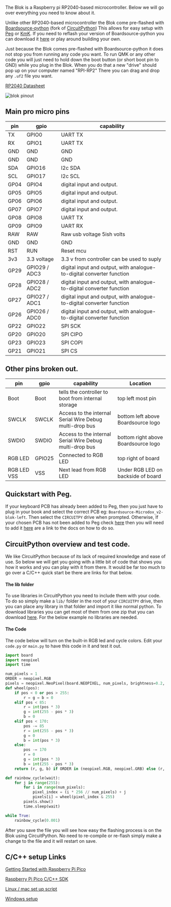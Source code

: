 The Blok is a Raspberry pi RP2040-based microcontroller. Below we will go over everything you need to know about it.

Unlike other RP2040-based microcontroller the Blok come pre-flashed with [Boardsource-python](https://github.com/boardsource/bs-python) (fork of [CircuitPython](https://circuitpython.org/)) This allows for easy setup with [Peg](https://peg.software/) or [KmK](https://www.kmkfw.io/). If you need to reflash your version of Boardsource-python you can download it [here](https://peg.software/api/blok.uf2) or play around building your own.

Just because the Blok comes pre-flashed with Boardsource-python it does not stop you from running any code you want. To run QMK or any other code you will just need to hold down the boot button (or short boot pin to GND) while you plug in the Blok. When you do that a new "drive" should pop up on your computer named "RPI-RP2" There you can drag and drop any `.uf2` file you want.

[RP2040 Datasheet](https://datasheets.raspberrypi.com/rp2040/rp2040-datasheet.pdf)

![blok pinout](https://boardsource.imgix.net/617d3ea0-dd21-11ec-8169-f7a98d6afdaa.png)

## Main pro micro pins

| pin  | gpio          | capability                                                            |
|------|---------------|-----------------------------------------------------------------------|
| TX   | GPIO0         | UART TX                                                               |
| RX   | GPIO1         | UART TX                                                               |
| GND  | GND           | GND                                                                   |
| GND  | GND           | GND                                                                   |
| SDA  | GPIO16        | I2c SDA                                                               |
| SCL  | GPIO17        | I2c SCL                                                               |
| GP04 | GPIO4         | digital input and output.                                             |
| GP05 | GPIO5         | digital input and output.                                             |
| GP06 | GPIO6         | digital input and output.                                             |
| GP07 | GPIO7         | digital input and output.                                             |
| GP08 | GPIO8         | UART TX                                                               |
| GP09 | GPIO9         | UART RX                                                               |
| RAW  | RAW           | Raw usb voltage 5ish volts                                            |
| GND  | GND           | GND                                                                   |
| RST  | RUN           | Reset mcu                                                             |
| 3v3  | 3.3 voltage   | 3.3 v from controller can be used to suply                            |
| GP29 | GPIO29 / ADC3 | digital input and output, with analogue-to-digital converter function |
| GP28 | GPIO28 / ADC2 | digital input and output, with analogue-to-digital converter function |
| GP27 | GPIO27 / ADC1 | digital input and output, with analogue-to-digital converter function |
| GP26 | GPIO26 / ADC0 | digital input and output, with analogue-to-digital converter function |
| GP22 | GPIO22        | SPI SCK                                                               |
| GP20 | GPIO20        | SPI CIPO                                                              |
| GP23 | GPIO23        | SPI COPI                                                              |
| GP21 | GPIO21        | SPI CS                                                                |


## Other pins broken out.

| pin         | gpio   | capability                                              | Location                            |
|-------------|--------|---------------------------------------------------------|-------------------------------------|
| Boot        | Boot   | tells the controller to boot from internal storage      | top left most pin                   |
| SWCLK       | SWCLK  | Access to the internal Serial Wire Debug multi-drop bus | bottom left above Boardsource logo  |
| SWDIO       | SWDIO  | Access to the internal Serial Wire Debug multi-drop bus | bottom right above Boardsource logo |
| RGB LED     | GPIO25 | Connected to RGB LED                                    | top right of board                  |
| RGB LED VSS | VSS    | Next lead from RGB LED                                  | Under RGB LED on backside of board |

## Quickstart with Peg.

If your keyboard PCB has already been added to Peg, then you just have to plug in your book and select the correct PCB eg: `Boardsource-Microdox_v2-blok-left`. Then select the `CIRCUITPY` drive when prompted. Otherwise, If your chosen PCB has not been added to Peg check [here](https://peg.software/docs/Peg_Client/supported_keyboards) then you will need to add it [here](https://peg.software/docs/) are a link to the docs on how to do so.


## CircuitPython overview and test code.

We like CircuitPython because of its lack of required knowledge and ease of use. So below we will get you going with a little bit of code that shows you how it works and you can play with it from there. It would be far too much to go over a C/C++ quick start be there are links for that below.

#### The lib folder

To use libraries in CircuitPython you need to include them with your code. To do so simply make a `lib/` folder in the root of your `CIRCUITPY` drive, then you can place any library in that folder and import it like normal python. To download libraries you can get most of them from one zip that you can download [here](https://github.com/adafruit/Adafruit_CircuitPython_Bundle/releases/download/20220415/adafruit-circuitpython-bundle-7.x-mpy-20220415.zip). For the below example no libraries are needed.

#### The Code

The code below will turn on the built-in RGB led and cycle colors. Edit your `code.py`  or `main.py` to have this code in it and test it out.

~~~python
import board
import neopixel
import time

num_pixels = 1
ORDER = neopixel.RGB
pixels = neopixel.NeoPixel(board.NEOPIXEL, num_pixels, brightness=0.2, auto_write=False, pixel_order=ORDER)
def wheel(pos):
    if pos < 0 or pos > 255:
        r = g = b = 0
    elif pos < 85:
        r = int(pos * 3)
        g = int(255 - pos * 3)
        b = 0
    elif pos < 170:
        pos -= 85
        r = int(255 - pos * 3)
        g = 0
        b = int(pos * 3)
    else:
        pos -= 170
        r = 0
        g = int(pos * 3)
        b = int(255 - pos * 3)
    return (r, g, b) if ORDER in (neopixel.RGB, neopixel.GRB) else (r, g, b, 0)

def rainbow_cycle(wait):
    for j in range(255):
        for i in range(num_pixels):
            pixel_index = (i * 256 // num_pixels) + j
            pixels[i] = wheel(pixel_index & 255)
        pixels.show()
        time.sleep(wait)

while True:
    rainbow_cycle(0.001)
~~~

After you save the file you will see how easy the flashing process is on the Blok using CircuitPython. No need to re-compile or re-flash simply make a change to the file and it will restart on save.

## C/C++ setup Links

[Getting Started with Raspberry Pi Pico](https://datasheets.raspberrypi.org/pico/getting-started-with-pico.pdf)

[Raspberry Pi Pico C/C++ SDK ](https://datasheets.raspberrypi.org/pico/raspberry-pi-pico-c-sdk.pdf)

[Linux /  mac set up script](https://github.com/raspberrypi/pico-setup/blob/master/pico_setup.sh)

[Windows setup](https://github.com/ndabas/pico-setup-windows)
